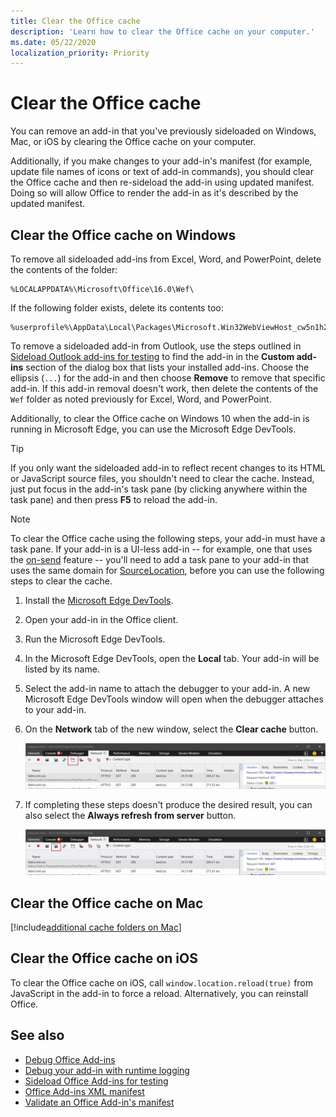 ```yaml
---
title: Clear the Office cache
description: 'Learn how to clear the Office cache on your computer.'
ms.date: 05/22/2020
localization_priority: Priority
---
```


# Clear the Office cache

You can remove an add-in that you've previously sideloaded on Windows, Mac, or iOS by clearing the Office cache on your computer.

Additionally, if you make changes to your add-in's manifest (for example, update file names of icons or text of add-in commands), you should clear the Office cache and then re-sideload the add-in using updated manifest. Doing so will allow Office to render the add-in as it's described by the updated manifest.

## Clear the Office cache on Windows

To remove all sideloaded add-ins from Excel, Word, and PowerPoint, delete the contents of the folder:

```
%LOCALAPPDATA%\Microsoft\Office\16.0\Wef\
```

If the following folder exists, delete its contents too:

```
%userprofile%\AppData\Local\Packages\Microsoft.Win32WebViewHost_cw5n1h2txyewy\AC\#!123\INetCache\
```

To remove a sideloaded add-in from Outlook, use the steps outlined in [Sideload Outlook add-ins for testing](../outlook/sideload-outlook-add-ins-for-testing.md) to find the add-in in the **Custom add-ins** section of the dialog box that lists your installed add-ins. Choose the ellipsis (`...`) for the add-in and then choose **Remove** to remove that specific add-in. If this add-in removal doesn't work, then delete the contents of the `Wef` folder as noted previously for Excel, Word, and PowerPoint.

Additionally, to clear the Office cache on Windows 10 when the add-in is running in Microsoft Edge, you can use the Microsoft Edge DevTools.

> [!TIP]
> If you only want the sideloaded add-in to reflect recent changes to its HTML or JavaScript source files, you shouldn't need to clear the cache. Instead, just put focus in the add-in's task pane (by clicking anywhere within the task pane) and then press **F5** to reload the add-in.

> [!NOTE]
> To clear the Office cache using the following steps, your add-in must have a task pane. If your add-in is a UI-less add-in -- for example, one that uses the [on-send](../outlook/outlook-on-send-addins.md) feature -- you'll need to add a task pane to your add-in that uses the same domain for [SourceLocation](../reference/manifest/sourcelocation.md), before you can use the following steps to clear the cache.

1. Install the [Microsoft Edge DevTools](https://www.microsoft.com/p/microsoft-edge-devtools-preview/9mzbfrmz0mnj).

2. Open your add-in in the Office client.

3. Run the Microsoft Edge DevTools.

4. In the Microsoft Edge DevTools, open the **Local** tab. Your add-in will be listed by its name.

5. Select the add-in name to attach the debugger to your add-in. A new Microsoft Edge DevTools window will open when the debugger attaches to your add-in.

6. On the **Network** tab of the new window, select the **Clear cache** button.

    ![Microsoft Edge DevTools screenshot with the Clear cache button highlighted.](../images/edge-devtools-clear-cache.png)

7. If completing these steps doesn't produce the desired result, you can also select the **Always refresh from server** button.

    ![Microsoft Edge DevTools screenshot with the Always refresh from server button highlighted.](../images/edge-devtools-refresh-from-server.png)

## Clear the Office cache on Mac

[!include[additional cache folders on Mac](../includes/mac-cache-folders.md)]

## Clear the Office cache on iOS

To clear the Office cache on iOS, call `window.location.reload(true)` from JavaScript in the add-in to force a reload. Alternatively, you can reinstall Office.

## See also

- [Debug Office Add-ins](debug-add-ins-using-f12-developer-tools-on-windows-10.md)
- [Debug your add-in with runtime logging](runtime-logging.md)
- [Sideload Office Add-ins for testing](sideload-office-add-ins-for-testing.md)
- [Office Add-ins XML manifest](../develop/add-in-manifests.md)
- [Validate an Office Add-in's manifest](troubleshoot-manifest.md)
